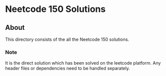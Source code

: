 # Neetcode 150 Solutions

## About

This directory consists of the all the Neetcode 150 solutions.

### Note

It is the direct solution which has been solved on the leetcode platform. Any header files or dependencies need to be handled separately.
